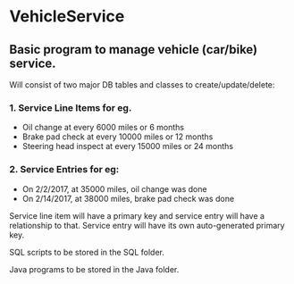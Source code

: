 # VehicleService

## Basic program to manage vehicle (car/bike) service.

Will consist of two major DB tables and classes to create/update/delete:

### 1. Service Line Items for eg.
  - Oil change at every 6000 miles or 6 months
  - Brake pad check at every 10000 miles or 12 months
  - Steering head inspect at every 15000 miles or 24 months

### 2. Service Entries for eg:
  - On 2/2/2017, at 35000 miles, oil change was done
  - On 2/14/2017, at 38000 miles, brake pad check was done

Service line item will have a primary key and service entry will have a relationship to that. Service entry will have its own auto-generated primary key.

SQL scripts to be stored in the SQL folder.

Java programs to be stored in the Java folder.
